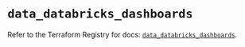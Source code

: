 # `data_databricks_dashboards`

Refer to the Terraform Registry for docs: [`data_databricks_dashboards`](https://registry.terraform.io/providers/databricks/databricks/1.87.1/docs/data-sources/dashboards).
